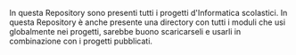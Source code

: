 In questa Repository sono presenti tutti i progetti d'Informatica scolastici.
In questa Repository è anche presente una directory con tutti i moduli che usi globalmente nei progetti, sarebbe buono scaricarseli e usarli in combinazione con i progetti pubblicati.
